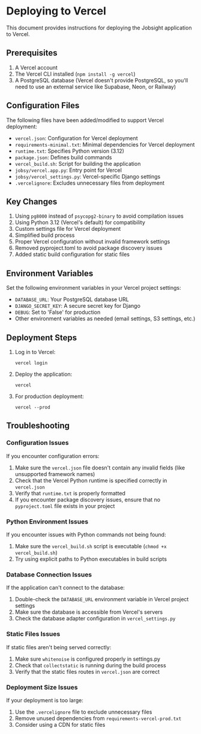 # Deploying to Vercel

This document provides instructions for deploying the Jobsight application to Vercel.

## Prerequisites

1. A Vercel account
2. The Vercel CLI installed (`npm install -g vercel`)
3. A PostgreSQL database (Vercel doesn't provide PostgreSQL, so you'll need to use an external service like Supabase, Neon, or Railway)

## Configuration Files

The following files have been added/modified to support Vercel deployment:

- `vercel.json`: Configuration for Vercel deployment
- `requirements-minimal.txt`: Minimal dependencies for Vercel deployment
- `runtime.txt`: Specifies Python version (3.12)
- `package.json`: Defines build commands
- `vercel_build.sh`: Script for building the application
- `jobsy/vercel.app.py`: Entry point for Vercel
- `jobsy/vercel_settings.py`: Vercel-specific Django settings
- `.vercelignore`: Excludes unnecessary files from deployment

## Key Changes

1. Using `pg8000` instead of `psycopg2-binary` to avoid compilation issues
2. Using Python 3.12 (Vercel's default) for compatibility
3. Custom settings file for Vercel deployment
4. Simplified build process
5. Proper Vercel configuration without invalid framework settings
6. Removed pyproject.toml to avoid package discovery issues
7. Added static build configuration for static files

## Environment Variables

Set the following environment variables in your Vercel project settings:

- `DATABASE_URL`: Your PostgreSQL database URL
- `DJANGO_SECRET_KEY`: A secure secret key for Django
- `DEBUG`: Set to 'False' for production
- Other environment variables as needed (email settings, S3 settings, etc.)

## Deployment Steps

1. Log in to Vercel:
   ```
   vercel login
   ```

2. Deploy the application:
   ```
   vercel
   ```

3. For production deployment:
   ```
   vercel --prod
   ```

## Troubleshooting

### Configuration Issues

If you encounter configuration errors:

1. Make sure the `vercel.json` file doesn't contain any invalid fields (like unsupported framework names)
2. Check that the Vercel Python runtime is specified correctly in `vercel.json`
3. Verify that `runtime.txt` is properly formatted
4. If you encounter package discovery issues, ensure that no `pyproject.toml` file exists in your project

### Python Environment Issues

If you encounter issues with Python commands not being found:

1. Make sure the `vercel_build.sh` script is executable (`chmod +x vercel_build.sh`)
2. Try using explicit paths to Python executables in build scripts

### Database Connection Issues

If the application can't connect to the database:

1. Double-check the `DATABASE_URL` environment variable in Vercel project settings
2. Make sure the database is accessible from Vercel's servers
3. Check the database adapter configuration in `vercel_settings.py`

### Static Files Issues

If static files aren't being served correctly:

1. Make sure `whitenoise` is configured properly in settings.py
2. Check that `collectstatic` is running during the build process
3. Verify that the static files routes in `vercel.json` are correct

### Deployment Size Issues

If your deployment is too large:

1. Use the `.vercelignore` file to exclude unnecessary files
2. Remove unused dependencies from `requirements-vercel-prod.txt`
3. Consider using a CDN for static files
